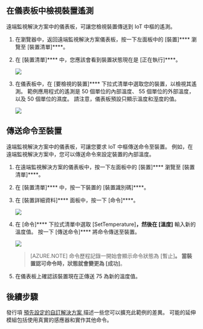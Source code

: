 ## 在儀表板中檢視裝置遙測

遠端監視解決方案中的儀表板，可讓您檢視裝置傳送到 IoT 中樞的遙測。

1. 在瀏覽器中，返回遠端監視解決方案儀表板，按一下左面板中的 [裝置]**** 瀏覽至 [裝置清單]****。

2. 在 [裝置清單]**** 中，您應該會看到裝置狀態現在是 [正在執行]****。

    ![][18]

3. 在儀表板中，在 [要檢視的裝置]**** 下拉式清單中選取您的裝置，以檢視其遙測。 範例應用程式的遙測是 50 個單位的內部溫度、 55 個單位的外部溫度，以及 50 個單位的濕度。 請注意，儀表板預設只顯示溫度和溼度的值。

    ![][img-telemetry]

## 傳送命令至裝置

遠端監視解決方案中的儀表板，可讓您要求 IoT 中樞傳送命令至裝置。 例如，在遠端監視解決方案中，您可以傳送命令來設定裝置的內部溫度。

1. 在遠端監視解決方案的儀表板中，按一下左面板中的 [裝置]**** 瀏覽至 [裝置清單]****。

2. 在 [裝置清單]**** 中，按一下裝置的 [裝置識別碼]****。

3. 在 [裝置詳細資料]**** 面板中，按一下 [命令]****。

    ![][13]

4. 在 [命令]**** 下拉式清單中選取 [SetTemperature]****，然後在 [溫度]**** 輸入新的溫度值。 按一下 [傳送命令]**** 將命令傳送至裝置。

    ![][14]
    > [AZURE.NOTE] 命令歷程記錄一開始會顯示命令狀態為 [暫止]****。 當裝置認可命令時，狀態就會變更為 [成功]****。

5. 在儀表板上確認該裝置現在正傳送 75 為新的溫度值。

## 後續步驟

發行項 [預先設定的自訂解決方案 ][lnk-customize] 描述一些您可以擴充此範例的差異。 可能的延伸模組包括使用真實的感應器和實作其他命令。


[13]: ./media/iot-suite-visualize-connecting/suite4.png 
[14]: ./media/iot-suite-visualize-connecting/suite7-1.png 
[18]: ./media/iot-suite-visualize-connecting/suite10.png 
[img-telemetry]: ./media/iot-suite-visualize-connecting/telemetry.png 
[lnk-customize]: ../articles/iot-suite/iot-suite-guidance-on-customizing-preconfigured-solutions.md 
[lnk-dev-messaging]: ../articles/iot-hub/iot-hub-devguide.md#messaging 


